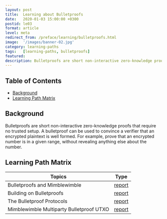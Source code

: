 ```yaml
---
layout: post
title:  Learning about Bulletproofs
date:   2020-01-03 15:00:00 +0300
postid: le03
format: article
level: meta
redirect_from: /preface/learning/bulletproofs.html
image:  '/images/banner-02.jpg'
category: learning-paths
tags:   [learning-paths, bulletproofs]
featured:
description: Bulletproofs are short non-interactive zero-knowledge proofs that require no trusted setup.
---
```


## Table of Contents

- [Background](#background)
- [Learning Path Matrix](#learning-path-matrix)

## Background

Bulletproofs are short non-interactive zero-knowledge proofs that require no trusted setup. A bulletproof can be used to convince a verifier that an encrypted plaintext is well formed. For example, prove that an encrypted number is in a given range, without revealing anything else about the number.

## Learning Path Matrix

| Topics                                   |                             Type                             |
| ---------------------------------------- | :----------------------------------------------------------: |
| Bulletproofs and Mimblewimble            | <span class="wrap_int">[report](/cryptography/bulletproofs-and-mimblewimble)</span> |
| Building on Bulletproofs                 | <span class="wrap_int">[report](/cryptography/building-on-bulletproofs)</span> |
| The Bulletproof Protocols                | <span class="wrap_adv">[report](/cryptography/the-bulletproof-protocols)</span> |
| Mimblewimble Multiparty Bulletproof UTXO | <span class="wrap_adv">[report](/protocols/mimblewimble-mb-bp-utxo)</span> |
